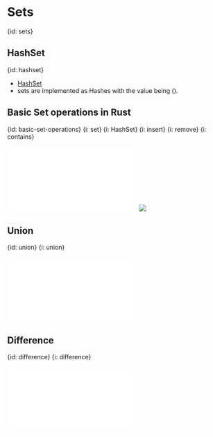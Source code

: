 # Sets
{id: sets}

## HashSet
{id: hashset}

* [HashSet](https://doc.rust-lang.org/std/collections/hash_set/struct.HashSet.html)
* sets are implemented as Hashes with the value being ().

## Basic Set operations in Rust
{id: basic-set-operations}
{i: set}
{i: HashSet}
{i: insert}
{i: remove}
{i: contains}

![](examples/sets/basic-set-operations/src/main.rs)
![](examples/sets/basic-set-operations/out.out)

## Union
{id: union}
{i: union}

![](examples/sets/union/src/main.rs)

## Difference
{id: difference}
{i: difference}

![](examples/sets/difference/src/main.rs)

